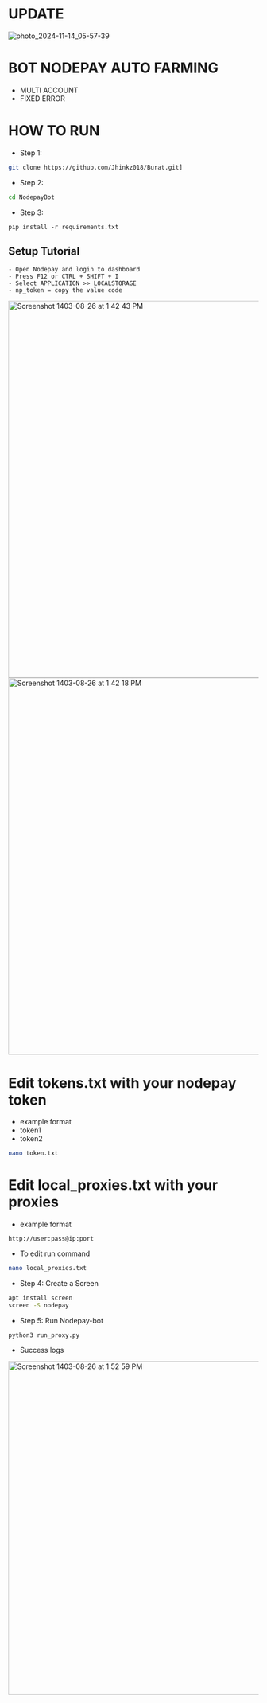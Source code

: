 # UPDATE
![photo_2024-11-14_05-57-39](https://github.com/user-attachments/assets/d6e5bb3e-26c9-43a7-a8ab-b5c9a78b80fb)

# BOT NODEPAY AUTO FARMING
- MULTI ACCOUNT
- FIXED ERROR

# HOW TO RUN
- Step 1:
```Bash
git clone https://github.com/Jhinkz018/Burat.git]
```
- Step 2:
```Bash
cd NodepayBot
```
- Step 3:
```
pip install -r requirements.txt
```
## Setup Tutorial
```
- Open Nodepay and login to dashboard
- Press F12 or CTRL + SHIFT + I
- Select APPLICATION >> LOCALSTORAGE
- np_token = copy the value code
```
<img width="758" alt="Screenshot 1403-08-26 at 1 42 43 PM" src="https://github.com/user-attachments/assets/894c50a3-7087-4b92-a6e1-7f94e48a63ec">
<img width="758" alt="Screenshot 1403-08-26 at 1 42 18 PM" src="https://github.com/user-attachments/assets/adcc46c0-dfea-4620-8d0c-5571d48b1212">


# Edit tokens.txt with your nodepay token
- example format
- token1
- token2
```bash
nano token.txt
```

# Edit local_proxies.txt with your proxies
- example format
```text
http://user:pass@ip:port
```

- To edit run command
```bash
nano local_proxies.txt
```

- Step 4: Create a Screen
```bash
apt install screen 
screen -S nodepay
```


- Step 5: Run Nodepay-bot
```
python3 run_proxy.py
```
- Success logs 
<img width="671" alt="Screenshot 1403-08-26 at 1 52 59 PM" src="https://github.com/user-attachments/assets/0a3f75aa-e6db-4449-baec-660a9858d62e">

